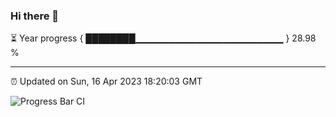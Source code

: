 ### Hi there 👋

⏳ Year progress { ████████▁▁▁▁▁▁▁▁▁▁▁▁▁▁▁▁▁▁▁▁▁▁ } 28.98 %

---

⏰ Updated on Sun, 16 Apr 2023 18:20:03 GMT

![Progress Bar CI](https://github.com/ZhaoGui/ZhaoGui/workflows/Progress%20Bar%20CI/badge.svg)
